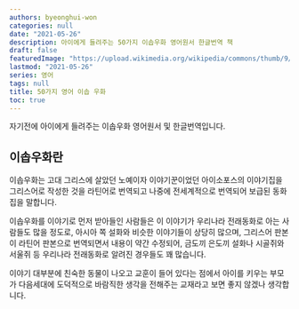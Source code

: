 ```yaml
---
authors: byeonghui-won
categories: null
date: "2021-05-26"
description: 아이에게 들려주는 50가지 이솝우화 영어원서 한글번역 책
draft: false
featuredImage: "https://upload.wikimedia.org/wikipedia/commons/thumb/9/96/Aesopus_-_Aesopus_moralisatus%2C_circa_1485_-_2950804_Scan00010.tif/lossless-page1-800px-Aesopus_-_Aesopus_moralisatus%2C_circa_1485_-_2950804_Scan00010.tif.png"
lastmod: "2021-05-26"
series: 영어
tags: null
title: 50가지 영어 이솝 우화
toc: true
---
```



자기전에 아이에게 들려주는 이솝우화 영어원서 및 한글번역입니다.

## 이솝우화란

이솝우화는 고대 그리스에 살았던 노예이자 이야기꾼이었던 아이소포스의 이야기집을 그리스어로 작성한 것을 라틴어로 번역되고 나중에 전세계적으로 번역되어 보급된 동화집을 말합니다. 

이솝우화를 이야기로 먼저 받아들인 사람들은 이 이야기가 우리나라 전래동화로 아는 사람들도 많을 정도로, 아시아 쪽 설화와 비슷한 이야기들이 상당히 많으며, 그리스어 판본이 라틴어 판본으로 번역되면서 내용이 약간 수정되어, 금도끼 은도끼 설화나 시골쥐와 서울쥐 등 우리나라 전래동화로 알려진 경우들도 꽤 많습니다. 

이야기 대부분에 친숙한 동물이 나오고 교훈이 들어 있다는 점에서 아이를 키우는 부모가 다음세대에 도덕적으로 바람직한 생각을 전해주는 교재라고 보면 좋지 않겠나 생각합니다. 
